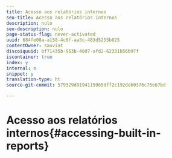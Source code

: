 ```yaml
---
title: Acesso aos relatórios internos
seo-title: Acesso aos relatórios internos
description: nulo
seo-description: nulo
page-status-flag: never-activated
uuid: 684fe08a-a158-4c6f-aa3c-483d5255b025
contentOwner: sauviat
discoiquuid: bf71435b-953b-40d7-afd2-62331b56b97f
iscontainer: true
index: y
internal: n
snippet: y
translation-type: ht
source-git-commit: 579329d9194115065dff2c192deb0376c75e67bd

---
```



# Acesso aos relatórios internos{#accessing-built-in-reports}

